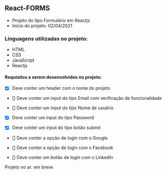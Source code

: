 ## React-FORMS

- Projeto do tipo Formulário em Reactjs
- Inicio do projeto: 02/04/2021

### Linguagens utilizadas no projeto:

- HTML 
- CSS
- JavaScript
- Reactjs

#### Requisitos a serem desenvolvidos no projeto: 

- [x] Deve conter um header com o nome do projeto 

- [] Deve conter um input do tipo Email com verificação de funcionalidade

- [] Deve conter um input do tipo Nome de usuário

- [x] Deve conter um input do tipo Password

- [x] Deve conter um input do tipo botão submit

- [] Deve conter a opção de login com o Google

- [] Deve conter a opção de login com o Facebook 

- [] Deve conter um botão de login com o LinkedIn

Projeto no ar: em breve
